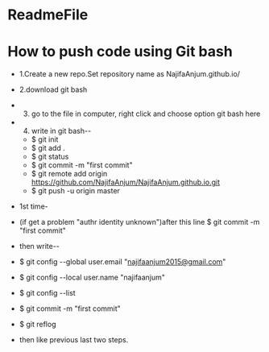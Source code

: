 # ReadmeFile

# How to push code using Git bash

* 1.Create a new repo.Set repository name as NajifaAnjum.github.io/
* 2.download git bash
* 3. go to the file in computer, right click and choose option git bash here 
* 4. write in git bash--
   * $ git init
   * $ git add .
   * $ git status
   * $ git commit -m "first commit"
   * $ git remote add origin https://github.com/NajifaAnjum/NajifaAnjum.github.io.git
   * $ git push -u origin master


* 1st time-
* (if get a problem "authr identity unknown")after this line $ git commit -m "first commit"
* then write--

* $ git config --global user.email "najifaanjum2015@gmail.com"
* $ git config --local user.name "najifaanjum"
* $ git config --list
* $ git commit -m "first commit"
* $ git reflog

* then like previous last two steps.
